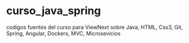 # curso_java_spring
codigos fuentes del curso para ViewNext sobre Java, HTML, Css3, Git, Spring, Angular, Dockers, MVC, Microsevicios 
